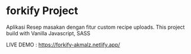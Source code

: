 # forkify Project

Aplikasi Resep masakan dengan fitur custom recipe uploads.
This project build with Vanilla Javascript, SASS

LIVE DEMO : https://forkify-akmalz.netlify.app/
